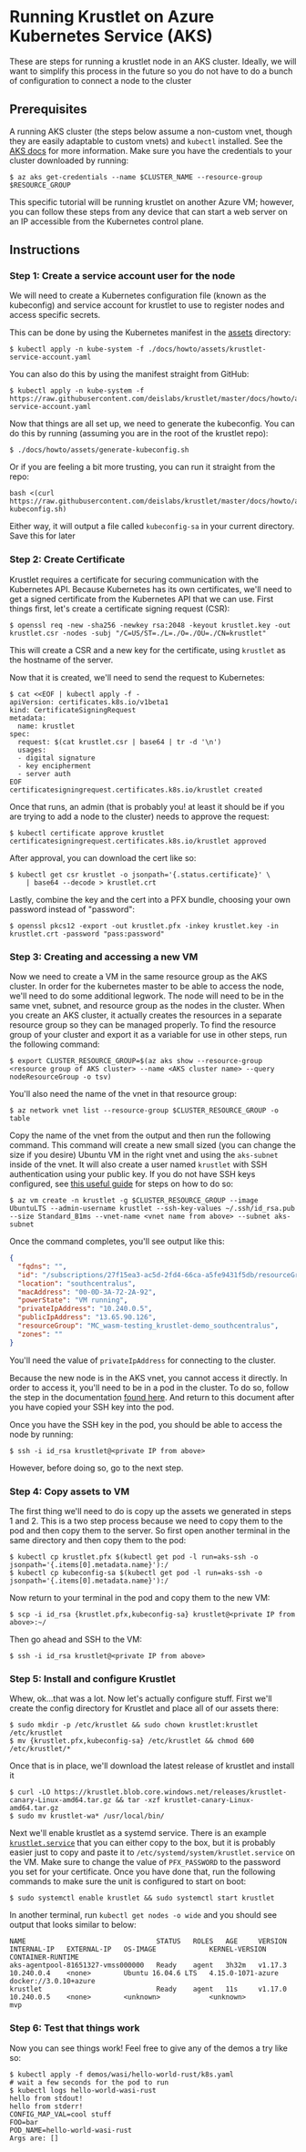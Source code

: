 # Running Krustlet on Azure Kubernetes Service (AKS)

These are steps for running a krustlet node in an AKS cluster. Ideally, we will
want to simplify this process in the future so you do not have to do a bunch of
configuration to connect a node to the cluster

## Prerequisites

A running AKS cluster (the steps below assume a non-custom vnet, though they are
easily adaptable to custom vnets) and `kubectl` installed. See the [AKS
docs](https://docs.microsoft.com/en-us/azure/aks/tutorial-kubernetes-deploy-cluster)
for more information. Make sure you have the credentials to your cluster
downloaded by running:

```shell
$ az aks get-credentials --name $CLUSTER_NAME --resource-group $RESOURCE_GROUP
```

This specific tutorial will be running krustlet on another Azure VM; however,
you can follow these steps from any device that can start a web server on an IP
accessible from the Kubernetes control plane.

## Instructions

### Step 1: Create a service account user for the node

We will need to create a Kubernetes configuration file (known as the kubeconfig)
and service account for krustlet to use to register nodes and access specific
secrets.

This can be done by using the Kubernetes manifest in the [assets](./assets)
directory:

```shell
$ kubectl apply -n kube-system -f ./docs/howto/assets/krustlet-service-account.yaml
```

You can also do this by using the manifest straight from GitHub:

```shell
$ kubectl apply -n kube-system -f https://raw.githubusercontent.com/deislabs/krustlet/master/docs/howto/assets/krustlet-service-account.yaml
```

Now that things are all set up, we need to generate the kubeconfig. You can do
this by running (assuming you are in the root of the krustlet repo):

```shell
$ ./docs/howto/assets/generate-kubeconfig.sh
```

Or if you are feeling a bit more trusting, you can run it straight from the
repo:
```shell
bash <(curl https://raw.githubusercontent.com/deislabs/krustlet/master/docs/howto/assets/generate-kubeconfig.sh)
```

Either way, it will output a file called `kubeconfig-sa` in your current
directory. Save this for later

### Step 2: Create Certificate

Krustlet requires a certificate for securing communication with the Kubernetes
API. Because Kubernetes has its own certificates, we'll need to get a signed
certificate from the Kubernetes API that we can use. First things first, let's
create a certificate signing request (CSR):

```shell
$ openssl req -new -sha256 -newkey rsa:2048 -keyout krustlet.key -out krustlet.csr -nodes -subj "/C=US/ST=./L=./O=./OU=./CN=krustlet"
```

This will create a CSR and a new key for the certificate, using `krustlet` as
the hostname of the server.

Now that it is created, we'll need to send the request to Kubernetes:

```shell
$ cat <<EOF | kubectl apply -f -
apiVersion: certificates.k8s.io/v1beta1
kind: CertificateSigningRequest
metadata:
  name: krustlet
spec:
  request: $(cat krustlet.csr | base64 | tr -d '\n')
  usages:
  - digital signature
  - key encipherment
  - server auth
EOF
certificatesigningrequest.certificates.k8s.io/krustlet created
```

Once that runs, an admin (that is probably you! at least it should be if you are
trying to add a node to the cluster) needs to approve the request:

```shell
$ kubectl certificate approve krustlet
certificatesigningrequest.certificates.k8s.io/krustlet approved
```

After approval, you can download the cert like so:

```shell
$ kubectl get csr krustlet -o jsonpath='{.status.certificate}' \
    | base64 --decode > krustlet.crt
```

Lastly, combine the key and the cert into a PFX bundle, choosing your own
password instead of "password":

```shell
$ openssl pkcs12 -export -out krustlet.pfx -inkey krustlet.key -in krustlet.crt -password "pass:password"
```

### Step 3: Creating and accessing a new VM

Now we need to create a VM in the same resource group as the AKS cluster. In
order for the kubernetes master to be able to access the node, we'll need to do
some additional legwork. The node will need to be in the same vnet, subnet, and
resource group as the nodes in the cluster. When you create an AKS cluster, it
actually creates the resources in a separate resource group so they can be
managed properly. To find the resource group of your cluster and export it as a
variable for use in other steps, run the following command:

```shell
$ export CLUSTER_RESOURCE_GROUP=$(az aks show --resource-group <resource group of AKS cluster> --name <AKS cluster name> --query nodeResourceGroup -o tsv)
```

You'll also need the name of the vnet in that resource group:

```shell
$ az network vnet list --resource-group $CLUSTER_RESOURCE_GROUP -o table
```

Copy the name of the vnet from the output and then run the following command.
This command will create a new small sized (you can change the size if you
desire) Ubuntu VM in the right vnet and using the `aks-subnet` inside of the
vnet. It will also create a user named `krustlet` with SSH authentication using
your public key. If you do not have SSH keys configured, see [this useful
guide](https://help.github.com/en/github/authenticating-to-github/generating-a-new-ssh-key-and-adding-it-to-the-ssh-agent)
for steps on how to do so:

```shell
$ az vm create -n krustlet -g $CLUSTER_RESOURCE_GROUP --image UbuntuLTS --admin-username krustlet --ssh-key-values ~/.ssh/id_rsa.pub --size Standard_B1ms --vnet-name <vnet name from above> --subnet aks-subnet
```

Once the command completes, you'll see output like this:
```json
{
  "fqdns": "",
  "id": "/subscriptions/27f15ea3-ac5d-2fd4-66ca-a5fe9431f5db/resourceGroups/MC_wasm-testing_krustlet-demo_southcentralus/providers/Microsoft.Compute/virtualMachines/krustlet",
  "location": "southcentralus",
  "macAddress": "00-0D-3A-72-2A-92",
  "powerState": "VM running",
  "privateIpAddress": "10.240.0.5",
  "publicIpAddress": "13.65.90.126",
  "resourceGroup": "MC_wasm-testing_krustlet-demo_southcentralus",
  "zones": ""
}
```

You'll need the value of `privateIpAddress` for connecting to the cluster.

Because the new node is in the AKS vnet, you cannot access it directly. In order
to access it, you'll need to be in a pod in the cluster. To do so, follow the
step in the documentation [found
here](https://docs.microsoft.com/en-us/azure/aks/ssh). And return to this
document after you have copied your SSH key into the pod.

Once you have the SSH key in the pod, you should be able to access the node by
running:

```shell
$ ssh -i id_rsa krustlet@<private IP from above>
```

However, before doing so, go to the next step.

### Step 4: Copy assets to VM

The first thing we'll need to do is copy up the assets we generated in steps 1
and 2. This is a two step process because we need to copy them to the pod and
then copy them to the server. So first open another terminal in the same
directory and then copy them to the pod:

```shell
$ kubectl cp krustlet.pfx $(kubectl get pod -l run=aks-ssh -o jsonpath='{.items[0].metadata.name}'):/
$ kubectl cp kubeconfig-sa $(kubectl get pod -l run=aks-ssh -o jsonpath='{.items[0].metadata.name}'):/
```

Now return to your terminal in the pod and copy them to the new VM:

```shell
$ scp -i id_rsa {krustlet.pfx,kubeconfig-sa} krustlet@<private IP from above>:~/
```

Then go ahead and SSH to the VM:

```shell
$ ssh -i id_rsa krustlet@<private IP from above>
```

### Step 5: Install and configure Krustlet

Whew, ok...that was a lot. Now let's actually configure stuff. First we'll
create the config directory for Krustlet and place all of our assets there:

```shell
$ sudo mkdir -p /etc/krustlet && sudo chown krustlet:krustlet /etc/krustlet
$ mv {krustlet.pfx,kubeconfig-sa} /etc/krustlet && chmod 600 /etc/krustlet/*
```

Once that is in place, we'll download the latest release of krustlet and install
it

<!-- TODO: Add 0.1 link when released -->
```shell
$ curl -LO https://krustlet.blob.core.windows.net/releases/krustlet-canary-Linux-amd64.tar.gz && tar -xzf krustlet-canary-Linux-amd64.tar.gz
$ sudo mv krustlet-wa* /usr/local/bin/
```

Next we'll enable krustlet as a systemd service. There is an example
[`krustlet.service`](./assets/krustlet.service) that you can either copy to the
box, but it is probably easier just to copy and paste it to
`/etc/systemd/system/krustlet.service` on the VM. Make sure to change the value
of `PFX_PASSWORD` to the password you set for your certificate. Once you have
done that, run the following commands to make sure the unit is configured to
start on boot:

```shell
$ sudo systemctl enable krustlet && sudo systemctl start krustlet
```

In another terminal, run `kubectl get nodes -o wide` and you should see output
that looks similar to below:
```
NAME                                STATUS   ROLES   AGE     VERSION   INTERNAL-IP   EXTERNAL-IP   OS-IMAGE             KERNEL-VERSION      CONTAINER-RUNTIME
aks-agentpool-81651327-vmss000000   Ready    agent   3h32m   v1.17.3   10.240.0.4    <none>        Ubuntu 16.04.6 LTS   4.15.0-1071-azure   docker://3.0.10+azure
krustlet                            Ready    agent   11s     v1.17.0   10.240.0.5    <none>        <unknown>            <unknown>           mvp
```

### Step 6: Test that things work

Now you can see things work! Feel free to give any of the demos a try like so:

```shell
$ kubectl apply -f demos/wasi/hello-world-rust/k8s.yaml
# wait a few seconds for the pod to run
$ kubectl logs hello-world-wasi-rust
hello from stdout!
hello from stderr!
CONFIG_MAP_VAL=cool stuff
FOO=bar
POD_NAME=hello-world-wasi-rust
Args are: []
```

